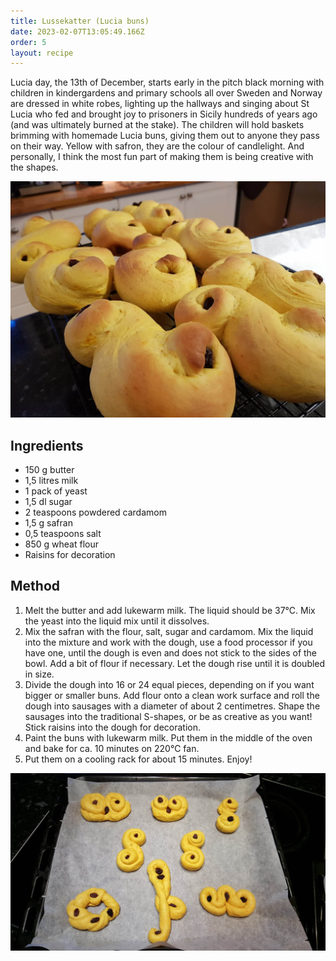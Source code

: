 ```yaml
---
title: Lussekatter (Lucia buns)
date: 2023-02-07T13:05:49.166Z
order: 5
layout: recipe
---
```

Lucia day, the 13th of December, starts early in the pitch black morning with children in kindergardens and primary schools all over Sweden and Norway are dressed in white robes, lighting up the hallways and singing about St Lucia who fed and brought joy to prisoners in Sicily hundreds of years ago (and was ultimately burned at the stake). The children will hold baskets brimming with homemade Lucia buns, giving them out to anyone they pass on their way. Yellow with safron, they are the colour of candlelight. And personally, I think the most fun part of making them is being creative with the shapes.

![](../uploads/329858308_920890952431910_8125871654744726509_n.jpg)

## **Ingredients**

* 150 g butter
* 1,5 litres milk
* 1 pack of yeast
* 1,5 dl sugar
* 2 teaspoons powdered cardamom
* 1,5 g safran 
* 0,5 teaspoons salt
* 850 g wheat flour
* Raisins for decoration

## Method

1. Melt the butter and add lukewarm milk. The liquid should be 37℃. Mix the yeast into the liquid mix until it dissolves. 
2. Mix the safran with the flour, salt, sugar and cardamom. Mix the liquid into the mixture and work with the dough, use a food processor if you have one, until the dough is even and does not stick to the sides of the bowl. Add a bit of flour if necessary. Let the dough rise until it is doubled in size. 
3. Divide the dough into 16 or 24 equal pieces, depending on if you want bigger or smaller buns. Add flour onto a clean work surface and roll the dough into sausages with a diameter of about 2 centimetres. Shape the sausages into the traditional S-shapes, or be as creative as you want! Stick raisins into the dough for decoration. 
4. Paint the buns with lukewarm milk. Put them in the middle of the oven and bake for ca. 10 minutes on 220℃ fan. 
5. Put them on a cooling rack for about 15 minutes. Enjoy!

![](../uploads/328875161_716324039950652_3087896517866004303_n.jpg)